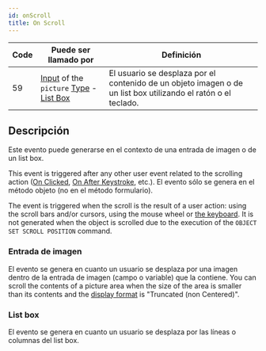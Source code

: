 ```yaml
---
id: onScroll
title: On Scroll
---
```


| Code | Puede ser llamado por                                                                                                                               | Definición                                                                                                     |
| ---- | --------------------------------------------------------------------------------------------------------------------------------------------------- | -------------------------------------------------------------------------------------------------------------- |
| 59   | [Input](FormObjects/input_overview.md) of the `picture` [Type](FormObjects/properties_Object.md#type) - [List Box](FormObjects/listbox_overview.md) | El usuario se desplaza por el contenido de un objeto imagen o de un list box utilizando el ratón o el teclado. |

## Descripción

Este evento puede generarse en el contexto de una entrada de imagen o de un list box.

This event is triggered after any other user event related to the scrolling action ([On Clicked](onClicked.md), [On After Keystroke](onAfterKeystroke.md), etc.). El evento sólo se genera en el método objeto (no en el método formulario).

The event is triggered when the scroll is the result of a user action: using the scroll bars and/or cursors, using the mouse wheel or [the keyboard](FormObjects/properties_Appearance.md#vertical-scroll-bar). It is not generated when the object is scrolled due to the execution of the `OBJECT SET SCROLL POSITION` command.

### Entrada de imagen

El evento se genera en cuanto un usuario se desplaza por una imagen dentro de la entrada de imagen (campo o variable) que la contiene. You can scroll the contents of a picture area when the size of the area is smaller than its contents and the [display format](FormObjects/properties_Display.md#picture-format) is "Truncated (non Centered)".

### List box

El evento se genera en cuanto un usuario se desplaza por las líneas o columnas del list box.
